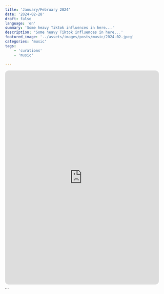 ```yaml
---
title: 'January/February 2024'
date: '2024-02-28'
draft: false
language: 'en'
summary: 'Some heavy Tiktok influences in here...'
description: 'Some heavy Tiktok influences in here...'
featured_image: '../assets/images/posts/music/2024-02.jpeg'
categories: 'music'
tags:
    - 'curations'
    - 'music'

---
```

<!-- @format -->
<iframe
    style="border-radius:12px"
    src="https://open.spotify.com/embed/playlist/0PvsL01uz4LqHMA6bZqbPp?utm_source=generator"
    width="100%"
    height="700"
    frameBorder="0"
    allowfullscreen=""
    allow="
        autoplay;
        clipboard-write;
        encrypted-media;
        fullscreen;
        picture-in-picture
        "
    loading="lazy"
    ></iframe>
...
